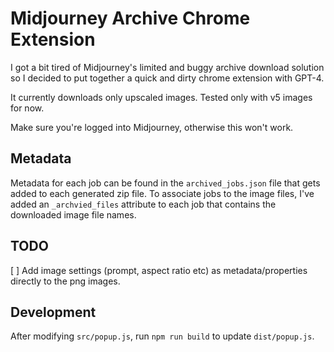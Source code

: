 # Midjourney Archive Chrome Extension

I got a bit tired of Midjourney's limited and buggy archive download solution so
I decided to put together a quick and dirty chrome extension with GPT-4.

It currently downloads only upscaled images. Tested only with v5 images for now.

Make sure you're logged into Midjourney, otherwise this won't work.

## Metadata

Metadata for each job can be found in the `archived_jobs.json` file that gets
added to each generated zip file. To associate jobs to the image files, I've
added an `_archvied_files` attribute to each job that contains the downloaded image file names.

## TODO

[ ] Add image settings (prompt, aspect ratio etc) as metadata/properties directly to the png images.

## Development

After modifying `src/popup.js`, run `npm run build` to update `dist/popup.js`.
